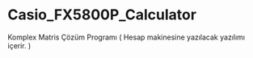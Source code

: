 # Casio_FX5800P_Calculator
Komplex Matris Çözüm Programı ( Hesap makinesine yazılacak yazılımı içerir. )
